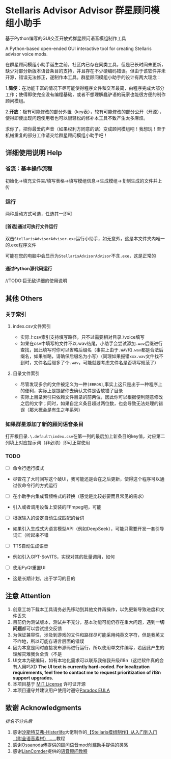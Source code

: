 # Stellaris Advisor Advisor 群星顾问模组小助手

基于Python编写的GUI交互开放式群星顾问语音模组制作工具

A Python-based open-ended GUI interactive tool for creating Stellaris advisor voice mods.

在群星顾问模组小助手诞生之前，社区内已存在同类工具，但是已长时间未更新，缺少对部分新版本语音条目的支持，并且存在不少硬编码错误。但由于该软件并未开源，错误无法修正，遂制作本工具。群星顾问模组小助手的设计有两大理念：

1.**简便**：在功能丰富的情况下尽可能使得程序文件和交互最简，由程序完成大部分工作；使得即使完全没有编程基础，或者不想理解蠢驴语的玩家也能很方便的制作顾问模组。

2.**开放**：极有可能修改的部分外置（key表），较有可能修改的部分公开（开源），使得即使出现问题使用者也可以很轻松的修补本工具不致产生太多麻烦。

求你了，把你最爱的声音（如果权利方同意的话）变成顾问模组吧！我想玩！至于机械重复的部分工作请交给群星顾问模组小助手吧！

## 详细使用说明 Help

### 省流：基本操作流程

初始化->填充文件夹/填写表格->填写模组信息->生成模组->复制生成的文件并上传

### 运行

两种启动方式可选，任选其一即可

#### [首选]通过可执行文件运行

双击`StellarisAdvisorAdvisor.exe`运行小助手，如无意外，这是本文件夹内唯一的.exe程序文件

可能在您的电脑中会显示为`StellarisAdvisorAdvisor`不含`.exe`，这是正常的

#### 通过Python源代码运行

//TODO:巨无敌详细的使用说明

## 其他 Others

### 关于索引

1. index.csv文件索引

   - 实际上csv索引支持填写路径，只不过需要相对目录.\voice填写
   - 如果在csv中填写的文件不以.wav结尾，小助手会尝试添加`.wav`后缀进行查找，因此填写时你可以省略后缀名（事实上由于`.WAV`和`.wav`都是合法后缀名，如果省略，请确保后缀名为小写）（同理如果报错`xxx.wav`文件找不到时，文件名后缀多了个`.wav`，可能就要考虑文件名是否填写规范了）
2. 目录文件索引
   - 尽管发现多余的文件被定义为一种`[ERROR]`,事实上这只是出于一种程序上的便利，实际上是提醒你去确认文件是否放错了目录
   - 实际上目录索引只依赖文件目录的前两位，因此你可以根据便利随意修改之后的文字；同时，如果自定义条目超过两位数，也会导致无法处理的错误（那大概会是有生之年系列）

### **如果群星添加了新的顾问语音条目**

打开根目录`.\.default\index.csv`在第一列的最后加上新条目的key值，对应第二列填上对应提示词（非必须）即可正常使用

### TODO

- [ ] 命令行运行模式   
- 尽管花了大时间写这个破UI，我可能还是会在之后更新，使得这个程序可以通过仅命令行的方式运行
- [ ] 在小助手内集成音频格式的转换（感觉是比较必要而且常见的需求）
- 引入或者调用设备上安装的FFmpeg吧，可能
- [ ] 根据输入的设定自动生成匹配的台词
- 如果引入生成式大语言模型API（例如DeepSeek），可能只需要开发一套引导词汇（听起来不错
- [ ] TTS自动生成语音
- 例如引入GPT-SoVITS，实现对其的批量调用，如何
- [ ] 使用PyQt重置UI
- 这是长期计划，出于学习的目的

## 注意 Attention

1. 创意工坊下载本工具请务必先移动到其他文件再操作，以免更新导致进度和文件丢失
2. 目前仍为测试版本，测试并不充分，基本功能可能仍存在重大问题，遇到**一切问题**都可以尝试提交反馈
3. 为保证兼容性，涉及到游戏的文件和路径尽可能采用纯英文字符，但是我英文不咋地，所以可能存语言层面的错误
4. 因为本意是同时直接发布源码进行运行，所以使用单文件编写，若因此产生的理解灾难我负全责（不是
5. UI文本为硬编码，如有本地化需求可以联系我催我升级i18n（这烂软件真的会有人用吗XD **The UI text is currently hard-coded. For localization requirements, feel free to contact me to request prioritization of i18n support upgrades.**
6. 本项目基于 [MIT License](./LICENSE) 许可证开源
7. 本项目遵守并建议用户使用时遵守[Paradox EULA](https://legal.paradoxplaza.com/eula)

## 致谢 Acknowledgments

*排名不分先后*

1. 感谢[汐斯特艾弗-Histerlife](https://space.bilibili.com/274423248)大佬制作的[【Stellaris模组制作】从入门到入门（附全语音素材）……](https://www.bilibili.com/opus/1019287282293669904)教程
2. 感谢[Ossanoda](https://steamcommunity.com/id/Ossanoda)佬提供的[顾问语音mod创建助手](https://steamcommunity.com/sharedfiles/filedetails/?id=2210919407)提供的灵感
3. 感谢[LianComder](https://space.bilibili.com/1781079400)提供的[语音顾问教程](https://www.bilibili.com/video/BV1XW4y1C7ZV)

